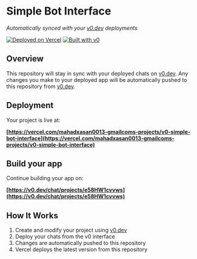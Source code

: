 # Simple Bot Interface

*Automatically synced with your [v0.dev](https://v0.dev) deployments*

[![Deployed on Vercel](https://img.shields.io/badge/Deployed%20on-Vercel-black?style=for-the-badge&logo=vercel)](https://vercel.com/mahadxasan0013-gmailcoms-projects/v0-simple-bot-interface)
[![Built with v0](https://img.shields.io/badge/Built%20with-v0.dev-black?style=for-the-badge)](https://v0.dev/chat/projects/e58HW1cvvws)

## Overview

This repository will stay in sync with your deployed chats on [v0.dev](https://v0.dev).
Any changes you make to your deployed app will be automatically pushed to this repository from [v0.dev](https://v0.dev).

## Deployment

Your project is live at:

**[https://vercel.com/mahadxasan0013-gmailcoms-projects/v0-simple-bot-interface](https://vercel.com/mahadxasan0013-gmailcoms-projects/v0-simple-bot-interface)**

## Build your app

Continue building your app on:

**[https://v0.dev/chat/projects/e58HW1cvvws](https://v0.dev/chat/projects/e58HW1cvvws)**

## How It Works

1. Create and modify your project using [v0.dev](https://v0.dev)
2. Deploy your chats from the v0 interface
3. Changes are automatically pushed to this repository
4. Vercel deploys the latest version from this repository